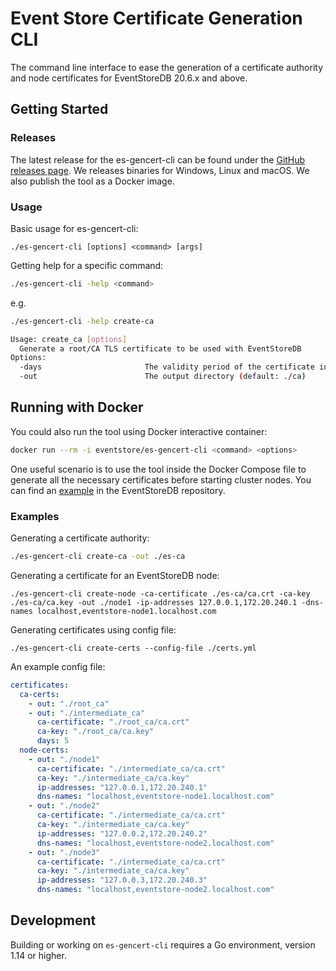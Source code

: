 # Event Store Certificate Generation CLI

The command line interface to ease the generation of a certificate authority and node certificates for EventStoreDB 20.6.x and above.

## Getting Started

### Releases
The latest release for the es-gencert-cli can be found under the [GitHub releases page](https://github.com/EventStore/es-gencert-cli/releases).
We releases binaries for Windows, Linux and macOS. We also publish the tool as a Docker image.

### Usage

Basic usage for es-gencert-cli:
```
./es-gencert-cli [options] <command> [args]
```

Getting help for a specific command:

```bash
./es-gencert-cli -help <command>
```
e.g.

```bash
./es-gencert-cli -help create-ca

Usage: create_ca [options]
  Generate a root/CA TLS certificate to be used with EventStoreDB
Options:
  -days                       The validity period of the certificate in days (default: 5 years)
  -out                        The output directory (default: ./ca)
```

## Running with Docker

You could also run the tool using Docker interactive container:

```bash
docker run --rm -i eventstore/es-gencert-cli <command> <options>
```

One useful scenario is to use the tool inside the Docker Compose file to generate all the necessary certificates before starting cluster nodes. You can find an [example](https://github.com/EventStore/EventStore/blob/master/docker-compose.yml) in the EventStoreDB repository.

### Examples

Generating a certificate authority:

```bash
./es-gencert-cli create-ca -out ./es-ca
```

Generating a certificate for an EventStoreDB node:

```
./es-gencert-cli create-node -ca-certificate ./es-ca/ca.crt -ca-key ./es-ca/ca.key -out ./node1 -ip-addresses 127.0.0.1,172.20.240.1 -dns-names localhost,eventstore-node1.localhost.com
```

Generating certificates using config file:
```
./es-gencert-cli create-certs --config-file ./certs.yml
```

An example config file:
```yaml
certificates:
  ca-certs:
    - out: "./root_ca"
    - out: "./intermediate_ca"
      ca-certificate: "./root_ca/ca.crt"
      ca-key: "./root_ca/ca.key"
      days: 5
  node-certs:
    - out: "./node1"
      ca-certificate: "./intermediate_ca/ca.crt"
      ca-key: "./intermediate_ca/ca.key"
      ip-addresses: "127.0.0.1,172.20.240.1"
      dns-names: "localhost,eventstore-node1.localhost.com"
    - out: "./node2"
      ca-certificate: "./intermediate_ca/ca.crt"
      ca-key: "./intermediate_ca/ca.key"
      ip-addresses: "127.0.0.2,172.20.240.2"
      dns-names: "localhost,eventstore-node2.localhost.com"
    - out: "./node3"
      ca-certificate: "./intermediate_ca/ca.crt"
      ca-key: "./intermediate_ca/ca.key"
      ip-addresses: "127.0.0.3,172.20.240.3"
      dns-names: "localhost,eventstore-node2.localhost.com"
```

## Development

Building or working on `es-gencert-cli` requires a Go environment, version 1.14 or higher.
